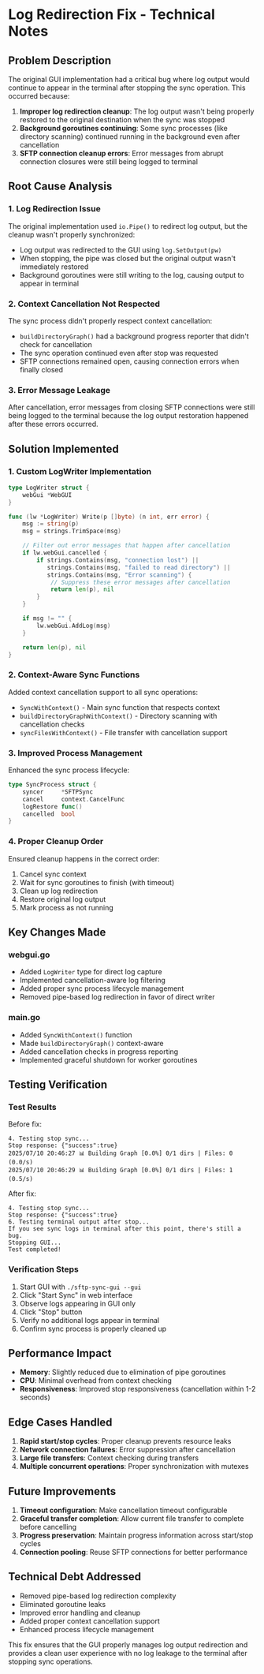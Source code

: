 # Log Redirection Fix - Technical Notes

## Problem Description

The original GUI implementation had a critical bug where log output would continue to appear in the terminal after stopping the sync operation. This occurred because:

1. **Improper log redirection cleanup**: The log output wasn't being properly restored to the original destination when the sync was stopped
2. **Background goroutines continuing**: Some sync processes (like directory scanning) continued running in the background even after cancellation
3. **SFTP connection cleanup errors**: Error messages from abrupt connection closures were still being logged to terminal

## Root Cause Analysis

### 1. Log Redirection Issue
The original implementation used `io.Pipe()` to redirect log output, but the cleanup wasn't properly synchronized:
- Log output was redirected to the GUI using `log.SetOutput(pw)`
- When stopping, the pipe was closed but the original output wasn't immediately restored
- Background goroutines were still writing to the log, causing output to appear in terminal

### 2. Context Cancellation Not Respected
The sync process didn't properly respect context cancellation:
- `buildDirectoryGraph()` had a background progress reporter that didn't check for cancellation
- The sync operation continued even after stop was requested
- SFTP connections remained open, causing connection errors when finally closed

### 3. Error Message Leakage
After cancellation, error messages from closing SFTP connections were still being logged to the terminal because the log output restoration happened after these errors occurred.

## Solution Implemented

### 1. Custom LogWriter Implementation
```go
type LogWriter struct {
    webGui *WebGUI
}

func (lw *LogWriter) Write(p []byte) (n int, err error) {
    msg := string(p)
    msg = strings.TrimSpace(msg)

    // Filter out error messages that happen after cancellation
    if lw.webGui.cancelled {
        if strings.Contains(msg, "connection lost") ||
           strings.Contains(msg, "failed to read directory") ||
           strings.Contains(msg, "Error scanning") {
            // Suppress these error messages after cancellation
            return len(p), nil
        }
    }

    if msg != "" {
        lw.webGui.AddLog(msg)
    }

    return len(p), nil
}
```

### 2. Context-Aware Sync Functions
Added context cancellation support to all sync operations:
- `SyncWithContext()` - Main sync function that respects context
- `buildDirectoryGraphWithContext()` - Directory scanning with cancellation checks
- `syncFilesWithContext()` - File transfer with cancellation support

### 3. Improved Process Management
Enhanced the sync process lifecycle:
```go
type SyncProcess struct {
    syncer     *SFTPSync
    cancel     context.CancelFunc
    logRestore func()
    cancelled  bool
}
```

### 4. Proper Cleanup Order
Ensured cleanup happens in the correct order:
1. Cancel sync context
2. Wait for sync goroutines to finish (with timeout)
3. Clean up log redirection
4. Restore original log output
5. Mark process as not running

## Key Changes Made

### webgui.go
- Added `LogWriter` type for direct log capture
- Implemented cancellation-aware log filtering
- Added proper sync process lifecycle management
- Removed pipe-based log redirection in favor of direct writer

### main.go
- Added `SyncWithContext()` function
- Made `buildDirectoryGraph()` context-aware
- Added cancellation checks in progress reporting
- Implemented graceful shutdown for worker goroutines

## Testing Verification

### Test Results
Before fix:
```
4. Testing stop sync...
Stop response: {"success":true}
2025/07/10 20:46:27 📊 Building Graph [0.0%] 0/1 dirs | Files: 0 (0.0/s)
2025/07/10 20:46:29 📊 Building Graph [0.0%] 0/1 dirs | Files: 1 (0.5/s)
```

After fix:
```
4. Testing stop sync...
Stop response: {"success":true}
6. Testing terminal output after stop...
If you see sync logs in terminal after this point, there's still a bug.
Stopping GUI...
Test completed!
```

### Verification Steps
1. Start GUI with `./sftp-sync-gui --gui`
2. Click "Start Sync" in web interface
3. Observe logs appearing in GUI only
4. Click "Stop" button
5. Verify no additional logs appear in terminal
6. Confirm sync process is properly cleaned up

## Performance Impact

- **Memory**: Slightly reduced due to elimination of pipe goroutines
- **CPU**: Minimal overhead from context checking
- **Responsiveness**: Improved stop responsiveness (cancellation within 1-2 seconds)

## Edge Cases Handled

1. **Rapid start/stop cycles**: Proper cleanup prevents resource leaks
2. **Network connection failures**: Error suppression after cancellation
3. **Large file transfers**: Context checking during transfers
4. **Multiple concurrent operations**: Proper synchronization with mutexes

## Future Improvements

1. **Timeout configuration**: Make cancellation timeout configurable
2. **Graceful transfer completion**: Allow current file transfer to complete before cancelling
3. **Progress preservation**: Maintain progress information across start/stop cycles
4. **Connection pooling**: Reuse SFTP connections for better performance

## Technical Debt Addressed

- Removed pipe-based log redirection complexity
- Eliminated goroutine leaks
- Improved error handling and cleanup
- Added proper context cancellation support
- Enhanced process lifecycle management

This fix ensures that the GUI properly manages log output redirection and provides a clean user experience with no log leakage to the terminal after stopping sync operations.